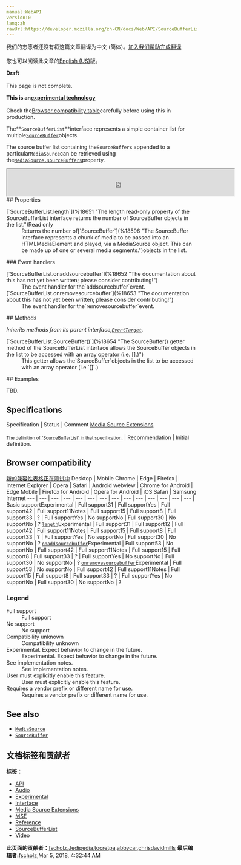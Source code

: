 ```yaml
---
manual:WebAPI
version:0
lang:zh
rawUrl:https://developer.mozilla.org/zh-CN/docs/Web/API/SourceBufferList
---
```




<bdi>我们的志愿者还没有将这篇文章翻译为<bdi>中文 (简体)</bdi>。[加入我们帮助完成翻译](%18648 "")<br></br>您也可以阅读此文章的[English (US)](%18642 "")版。</bdi>






**Draft**<br></br>This page is not complete.




**This is an[experimental technology](%3404 "")**<br></br>Check the[Browser compatibility table](%18649 "")carefully before using this in production.




The**`SourceBufferList`**interface represents a simple container list for multiple[`SourceBuffer`](%18596 "The SourceBuffer interface represents a chunk of media to be passed into an HTMLMediaElement and played, via a MediaSource object. This can be made up of one or several media segments.")objects.



The source buffer list containing the`SourceBuffer`s appended to a particular`MediaSource`can be retrieved using the[`MediaSource.sourceBuffers`](%18650 "The sourceBuffers read-only property of the MediaSource interface returns a SourceBufferList object containing the list of SourceBuffer objects associated with this MediaSource.")property.

<iframe src='https://mdn.mozillademos.org/en-US/docs/Web/API/SourceBufferList$samples/inheritance_diagram?revision=1364486' width='600' height='70'></iframe>
## Properties<a name="Properties"></a>
<dl><dt id=''>[`SourceBufferList.length`](%18651 "The length read-only property of the SourceBufferList interface returns the number of SourceBuffer objects in the list.")Read only</dt><dd>Returns the number of[`SourceBuffer`](%18596 "The SourceBuffer interface represents a chunk of media to be passed into an HTMLMediaElement and played, via a MediaSource object. This can be made up of one or several media segments.")objects in the list.</dd></dl>
### Event handlers<a name="Event_handlers"></a>
<dl><dt id=''>[`SourceBufferList.onaddsourcebuffer`](%18652 "The documentation about this has not yet been written; please consider contributing!")</dt><dd>The event handler for the`addsourcebuffer`event.</dd><dt id=''>[`SourceBufferList.onremovesourcebuffer`](%18653 "The documentation about this has not yet been written; please consider contributing!")</dt><dd>The event handler for the`removesourcebuffer`event.</dd></dl>
## Methods<a name="Methods"></a>


<em>Inherits methods from its parent interface,[`EventTarget`](%3944 "EventTarget is an interface implemented by objects that can receive events and may have listeners for them.").</em>

<dl><dt id=''>[`SourceBufferList.SourceBuffer()`](%18654 "The SourceBuffer() getter method of the SourceBufferList interface allows the SourceBuffer objects in the list to be accessed with an array operator (i.e. [].)")</dt><dd>This getter allows the`SourceBuffer`objects in the list to be accessed with an array operator (i.e.`[]`.)</dd></dl>
## Examples<a name="Examples"></a>


TBD.


## Specifications<a name="Specifications"></a>
Specification | Status | Comment 
[Media Source Extensions<br></br><small>The definition of &#39;SourceBufferList&#39; in that specification.</small>](%18655 "") | Recommendation | Initial definition. 


## Browser compatibility<a name="Browser_compatibility"></a>
[新的兼容性表格正在测试中<i></i>](%3360 "")
<abbr>Desktop<i></i></abbr> | <abbr>Mobile<i></i></abbr> 
<abbr>Chrome<i></i></abbr> | <abbr>Edge<i></i></abbr> | <abbr>Firefox<i></i></abbr> | <abbr>Internet Explorer<i></i></abbr> | <abbr>Opera<i></i></abbr> | <abbr>Safari<i></i></abbr> | <abbr>Android webview<i></i></abbr> | <abbr>Chrome for Android<i></i></abbr> | <abbr>Edge Mobile<i></i></abbr> | <abbr>Firefox for Android<i></i></abbr> | <abbr>Opera for Android<i></i></abbr> | <abbr>iOS Safari<i></i></abbr> | <abbr>Samsung Internet<i></i></abbr> 
 ---  |  ---  |  ---  |  ---  |  ---  |  ---  |  ---  |  ---  |  ---  |  ---  |  ---  |  ---  |  ---  |  ---  | 
Basic support<abbr>Experimental<i></i></abbr> | <abbr>Full support</abbr>31 | <abbr>Full support</abbr>Yes | <abbr>Full support</abbr>42 | <abbr>Full support</abbr>11<abbr>Notes<i></i></abbr> | <abbr>Full support</abbr>15 | <abbr>Full support</abbr>8 | <abbr>Full support</abbr>33 | <abbr>?</abbr> | <abbr>Full support</abbr>Yes | <abbr>No support</abbr>No | <abbr>Full support</abbr>30 | <abbr>No support</abbr>No | <abbr>?</abbr> 
[`length`](%18656 "")<abbr>Experimental<i></i></abbr> | <abbr>Full support</abbr>31 | <abbr>Full support</abbr>12 | <abbr>Full support</abbr>42 | <abbr>Full support</abbr>11<abbr>Notes<i></i></abbr> | <abbr>Full support</abbr>15 | <abbr>Full support</abbr>8 | <abbr>Full support</abbr>33 | <abbr>?</abbr> | <abbr>Full support</abbr>Yes | <abbr>No support</abbr>No | <abbr>Full support</abbr>30 | <abbr>No support</abbr>No | <abbr>?</abbr> 
[`onaddsourcebuffer`](%18657 "")<abbr>Experimental<i></i></abbr> | <abbr>Full support</abbr>53 | <abbr>No support</abbr>No | <abbr>Full support</abbr>42 | <abbr>Full support</abbr>11<abbr>Notes<i></i></abbr> | <abbr>Full support</abbr>15 | <abbr>Full support</abbr>8 | <abbr>Full support</abbr>33 | <abbr>?</abbr> | <abbr>Full support</abbr>Yes | <abbr>No support</abbr>No | <abbr>Full support</abbr>30 | <abbr>No support</abbr>No | <abbr>?</abbr> 
[`onremovesourcebuffer`](%18658 "")<abbr>Experimental<i></i></abbr> | <abbr>Full support</abbr>53 | <abbr>No support</abbr>No | <abbr>Full support</abbr>42 | <abbr>Full support</abbr>11<abbr>Notes<i></i></abbr> | <abbr>Full support</abbr>15 | <abbr>Full support</abbr>8 | <abbr>Full support</abbr>33 | <abbr>?</abbr> | <abbr>Full support</abbr>Yes | <abbr>No support</abbr>No | <abbr>Full support</abbr>30 | <abbr>No support</abbr>No | <abbr>?</abbr> 


### Legend<a name="Legend"></a>
<dl><dt id=''><abbr>Full support</abbr></dt><dd>Full support</dd><dt id=''><abbr>No support</abbr></dt><dd>No support</dd><dt id=''><abbr>Compatibility unknown</abbr></dt><dd>Compatibility unknown</dd><dt id=''><abbr>Experimental. Expect behavior to change in the future.<i></i></abbr></dt><dd>Experimental. Expect behavior to change in the future.</dd><dt id=''><abbr>See implementation notes.<i></i></abbr></dt><dd>See implementation notes.</dd><dt id=''><abbr>User must explicitly enable this feature.<i></i></abbr></dt><dd>User must explicitly enable this feature.</dd><dt id=''><abbr>Requires a vendor prefix or different name for use.<i></i></abbr></dt><dd>Requires a vendor prefix or different name for use.</dd></dl>


## See also<a name="See_also"></a>

* [`MediaSource`](%18598 "The MediaSource interface of the Media Source Extensions API represents a source of media data for an HTMLMediaElement object. A MediaSource object can be attached to a HTMLMediaElement to be played in the user agent.")
* [`SourceBuffer`](%18596 "The SourceBuffer interface represents a chunk of media to be passed into an HTMLMediaElement and played, via a MediaSource object. This can be made up of one or several media segments.")



## 文档标签和贡献者
**标签：**
* [API](%50 "")
* [Audio](%3822 "")
* [Experimental](%3379 "")
* [Interface](%3380 "")
* [Media Source Extensions](%18643 "")
* [MSE](%18644 "")
* [Reference](%3381 "")
* [SourceBufferList](%18659 "")
* [Video](%4182 "")

**此页面的贡献者：**[fscholz](%60 ""),[Jedipedia](%4038 ""),[tocretpa](%9666 ""),[abbycar](%15784 ""),[chrisdavidmills](%3495 "")
**最后编辑者:**[fscholz](%60 ""),<time>Mar 5, 2018, 4:32:44 AM</time>


